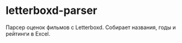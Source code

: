# letterboxd-parser
Парсер оценок фильмов с Letterboxd. Собирает названия, годы и рейтинги в Excel.
